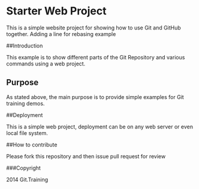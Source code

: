 # Starter Web Project

This is a simple website project for showing how to use Git and GitHub together.
Adding a line for rebasing example

##Introduction

This example is to show different parts of the Git Repository and various commands using a web project.

## Purpose

As stated above, the main purpose is to provide simple examples for Git training demos.

##Deployment

This is a simple web project, deployment can be on any web server or even local file system.

##How to contribute

Please fork this repository and then issue pull request for review

###Copyright

2014 Git.Training